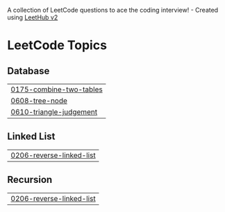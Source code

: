 A collection of LeetCode questions to ace the coding interview! - Created using [LeetHub v2](https://github.com/arunbhardwaj/LeetHub-2.0)
<!---LeetCode Topics Start-->
# LeetCode Topics
## Database
|  |
| ------- |
| [0175-combine-two-tables](https://github.com/Pavithra0201/leetcode_sync-25/tree/master/0175-combine-two-tables) |
| [0608-tree-node](https://github.com/Pavithra0201/leetcode_sync-25/tree/master/0608-tree-node) |
| [0610-triangle-judgement](https://github.com/Pavithra0201/leetcode_sync-25/tree/master/0610-triangle-judgement) |
## Linked List
|  |
| ------- |
| [0206-reverse-linked-list](https://github.com/Pavithra0201/leetcode_sync-25/tree/master/0206-reverse-linked-list) |
## Recursion
|  |
| ------- |
| [0206-reverse-linked-list](https://github.com/Pavithra0201/leetcode_sync-25/tree/master/0206-reverse-linked-list) |
<!---LeetCode Topics End-->
